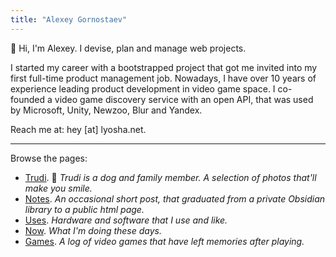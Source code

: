 ```yaml
---
title: "Alexey Gornostaev"
---
```


👋 Hi, I'm Alexey. I devise, plan and manage web projects.

I started my career with a bootstrapped project that got me invited into my first full-time product management job. Nowadays, I have over 10 years of experience leading product development in video game space. I co-founded a video game discovery service with an open API, that was used by Microsoft, Unity, Newzoo, Blur and Yandex.

Reach me at: hey [at] lyosha.net.

---

Browse the pages: 

- [Trudi](/trudis-walks/). 🦊 _Trudi is a dog and family member. A selection of photos that'll make you smile._
- [Notes](/posts/). _An occasional short post, that graduated from a private Obsidian library to a public html page._
- [Uses](/uses/). _Hardware and software that I use and like._
- [Now](/now/). _What I'm doing these days._
- [Games](/games/). _A log of video games that have left memories after playing._
